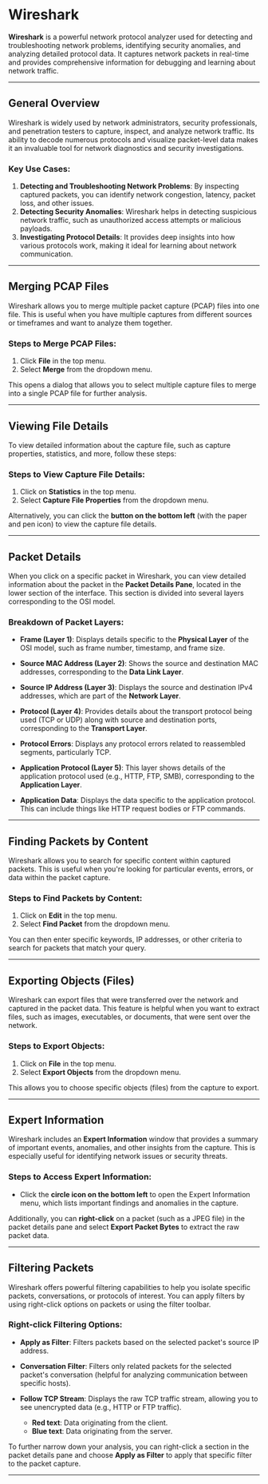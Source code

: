 # Wireshark

**Wireshark** is a powerful network protocol analyzer used for detecting and troubleshooting network problems, identifying security anomalies, and analyzing detailed protocol data. It captures network packets in real-time and provides comprehensive information for debugging and learning about network traffic.

---

## General Overview

Wireshark is widely used by network administrators, security professionals, and penetration testers to capture, inspect, and analyze network traffic. Its ability to decode numerous protocols and visualize packet-level data makes it an invaluable tool for network diagnostics and security investigations.

### Key Use Cases:
1. **Detecting and Troubleshooting Network Problems**: By inspecting captured packets, you can identify network congestion, latency, packet loss, and other issues.
2. **Detecting Security Anomalies**: Wireshark helps in detecting suspicious network traffic, such as unauthorized access attempts or malicious payloads.
3. **Investigating Protocol Details**: It provides deep insights into how various protocols work, making it ideal for learning about network communication.

---

## Merging PCAP Files

Wireshark allows you to merge multiple packet capture (PCAP) files into one file. This is useful when you have multiple captures from different sources or timeframes and want to analyze them together.

### Steps to Merge PCAP Files:
1. Click **File** in the top menu.
2. Select **Merge** from the dropdown menu.
  
This opens a dialog that allows you to select multiple capture files to merge into a single PCAP file for further analysis.

---

## Viewing File Details

To view detailed information about the capture file, such as capture properties, statistics, and more, follow these steps:

### Steps to View Capture File Details:
1. Click on **Statistics** in the top menu.
2. Select **Capture File Properties** from the dropdown menu.

Alternatively, you can click the **button on the bottom left** (with the paper and pen icon) to view the capture file details.

---

## Packet Details

When you click on a specific packet in Wireshark, you can view detailed information about the packet in the **Packet Details Pane**, located in the lower section of the interface. This section is divided into several layers corresponding to the OSI model.

### Breakdown of Packet Layers:

- **Frame (Layer 1)**: Displays details specific to the **Physical Layer** of the OSI model, such as frame number, timestamp, and frame size.
  
- **Source MAC Address (Layer 2)**: Shows the source and destination MAC addresses, corresponding to the **Data Link Layer**.
  
- **Source IP Address (Layer 3)**: Displays the source and destination IPv4 addresses, which are part of the **Network Layer**.
  
- **Protocol (Layer 4)**: Provides details about the transport protocol being used (TCP or UDP) along with source and destination ports, corresponding to the **Transport Layer**.
  
- **Protocol Errors**: Displays any protocol errors related to reassembled segments, particularly TCP.
  
- **Application Protocol (Layer 5)**: This layer shows details of the application protocol used (e.g., HTTP, FTP, SMB), corresponding to the **Application Layer**.
  
- **Application Data**: Displays the data specific to the application protocol. This can include things like HTTP request bodies or FTP commands.

---

## Finding Packets by Content

Wireshark allows you to search for specific content within captured packets. This is useful when you're looking for particular events, errors, or data within the packet capture.

### Steps to Find Packets by Content:
1. Click on **Edit** in the top menu.
2. Select **Find Packet** from the dropdown menu.
  
You can then enter specific keywords, IP addresses, or other criteria to search for packets that match your query.

---

## Exporting Objects (Files)

Wireshark can export files that were transferred over the network and captured in the packet data. This feature is helpful when you want to extract files, such as images, executables, or documents, that were sent over the network.

### Steps to Export Objects:
1. Click on **File** in the top menu.
2. Select **Export Objects** from the dropdown menu.
  
This allows you to choose specific objects (files) from the capture to export.

---

## Expert Information

Wireshark includes an **Expert Information** window that provides a summary of important events, anomalies, and other insights from the capture. This is especially useful for identifying network issues or security threats.

### Steps to Access Expert Information:
- Click the **circle icon on the bottom left** to open the Expert Information menu, which lists important findings and anomalies in the capture.

Additionally, you can **right-click** on a packet (such as a JPEG file) in the packet details pane and select **Export Packet Bytes** to extract the raw packet data.

---

## Filtering Packets

Wireshark offers powerful filtering capabilities to help you isolate specific packets, conversations, or protocols of interest. You can apply filters by using right-click options on packets or using the filter toolbar.

### Right-click Filtering Options:
- **Apply as Filter**: Filters packets based on the selected packet's source IP address.
  
- **Conversation Filter**: Filters only related packets for the selected packet's conversation (helpful for analyzing communication between specific hosts).
  
- **Follow TCP Stream**: Displays the raw TCP traffic stream, allowing you to see unencrypted data (e.g., HTTP or FTP traffic).
  - **Red text**: Data originating from the client.
  - **Blue text**: Data originating from the server.

To further narrow down your analysis, you can right-click a section in the packet details pane and choose **Apply as Filter** to apply that specific filter to the packet capture.

---
